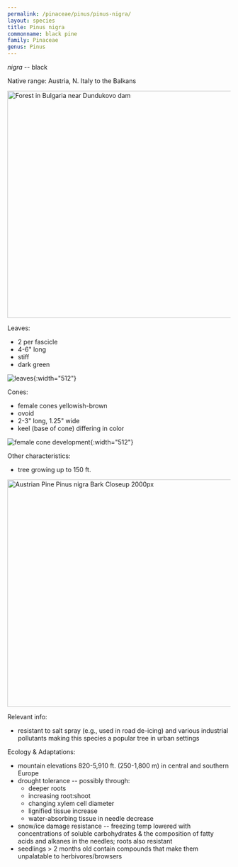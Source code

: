 ```yaml
---
permalink: /pinaceae/pinus/pinus-nigra/
layout: species
title: Pinus nigra
commonname: black pine
family: Pinaceae
genus: Pinus
---
```


*nigra* -- black

Native range: Austria, N. Italy to the Balkans

<a title="Gvm / CC BY-SA (https://creativecommons.org/licenses/by-sa/3.0)" href="https://commons.wikimedia.org/wiki/File:Forest_in_Bulgaria_near_Dundukovo_dam.jpg"><img width="512" alt="Forest in Bulgaria near Dundukovo dam" src="https://upload.wikimedia.org/wikipedia/commons/thumb/8/80/Forest_in_Bulgaria_near_Dundukovo_dam.jpg/512px-Forest_in_Bulgaria_near_Dundukovo_dam.jpg"></a>

Leaves:
  - 2 per fascicle
  - 4-6" long
  - stiff
  - dark green

![leaves](https://newfs.s3.amazonaws.com/taxon-images-1000s1000/Pinaceae/pinus-nigra-le-ahaines-b.jpg "leaves - courtesy of Arthur Haines, hosted by Native Plant Trust"){:width="512"}

Cones:
  - female cones yellowish-brown
  - ovoid
  - 2-3" long, 1.25" wide
  - keel (base of cone) differing in color

![female cone development](https://landscapeplants.oregonstate.edu/sites/plantid7/files/plantimage/pini999.jpg "female cone development - courtesy of OSU Landscape Plants"){:width="512"}

Other characteristics:
  - tree growing up to 150 ft.

<a title="Photo (c)2007 Derek Ramsey (Ram-Man) / CC BY-SA (https://creativecommons.org/licenses/by-sa/2.5)" href="https://commons.wikimedia.org/wiki/File:Austrian_Pine_Pinus_nigra_Bark_Closeup_2000px.jpg"><img width="512" alt="Austrian Pine Pinus nigra Bark Closeup 2000px" src="https://upload.wikimedia.org/wikipedia/commons/thumb/f/fc/Austrian_Pine_Pinus_nigra_Bark_Closeup_2000px.jpg/512px-Austrian_Pine_Pinus_nigra_Bark_Closeup_2000px.jpg"></a>

Relevant info:
  - resistant to salt spray (e.g., used in road de-icing) and various industrial pollutants making this species a popular tree in urban settings

Ecology & Adaptations:
  - mountain elevations 820-5,910 ft. (250-1,800 m) in central and southern Europe
  - drought tolerance -- possibly through:
    - deeper roots
    - increasing root:shoot
    - changing xylem cell diameter
    - lignified tissue increase
    - water-absorbing tissue in needle decrease
  - snow/ice damage resistance -- freezing temp lowered with concentrations of soluble carbohydrates & the composition of fatty acids and alkanes in the needles; roots also resistant
  - seedlings > 2 months old contain compounds that make them unpalatable to herbivores/browsers
